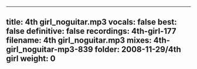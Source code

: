 
---
title: 4th girl_noguitar.mp3
vocals: false
best: false
definitive: false
recordings: 4th-girl-177
filename: 4th girl_noguitar.mp3
mixes: 4th-girl_noguitar-mp3-839
folder: 2008-11-29/4th girl
weight: 0
---
